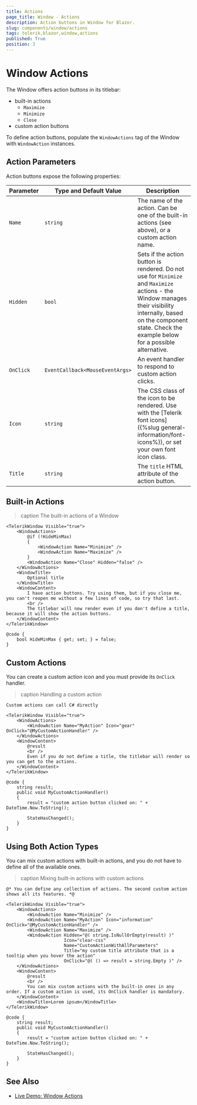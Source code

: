 ```yaml
---
title: Actions
page_title: Window - Actions
description: Action buttons in Window for Blazor.
slug: components/window/actions
tags: telerik,blazor,window,actions
published: True
position: 3
---
```


# Window Actions

The Window offers action buttons in its titlebar:

* built-in actions
    * `Maximize`
    * `Minimize`
    * `Close`
* custom action buttons

To define action buttons, populate the `WindowActions` tag of the Window with `WindowAction` instances.


## Action Parameters

Action buttons expose the following properties:

<style>
    article style + table {
        table-layout: auto;
        word-break: normal;
    }
</style>

| Parameter | Type and Default&nbsp;Value | Description |
| --- | --- | --- |
| `Name` | `string` | The name of the action. Can be one of the built-in actions (see above), or a custom action name. |
| `Hidden` | `bool` | Sets if the action button is rendered. Do not use for `Minimize` and `Maximize` actions - the Window manages their visibility internally, based on the component state. Check the example below for a possible alternative. |
| `OnClick` | `EventCallback<MouseEventArgs>` | An event handler to respond to custom action clicks. |
| `Icon` | `string` | The CSS class of the icon to be rendered. Use with the [Telerik font icons]({%slug general-information/font-icons%}), or set your own font icon class. |
| `Title` | `string` | The `title` HTML attribute of the action button. |


## Built-in Actions

>caption The built-in actions of a Window

````CSHTML
<TelerikWindow Visible="true">
	<WindowActions>
		@if (!HideMinMax)
		{
			<WindowAction Name="Minimize" />
			<WindowAction Name="Maximize" />
		}
		<WindowAction Name="Close" Hidden="false" />
	</WindowActions>
	<WindowTitle>
	    Optional title
	</WindowTitle>
	<WindowContent>
		I have action buttons. Try using them, but if you close me, you can't reopen me without a few lines of code, so try that last.
		<br />
		The titlebar will now render even if you don't define a title, because it will show the action buttons.
	</WindowContent>
</TelerikWindow>

@code {
	bool HideMinMax { get; set; } = false;
}
````


## Custom Actions

You can create a custom action icon and you must provide its `OnClick` handler.

>caption Handling a custom action

````CSHTML
Custom actions can call C# directly

<TelerikWindow Visible="true">
	<WindowActions>
		<WindowAction Name="MyAction" Icon="gear" OnClick="@MyCustomActionHandler" />
	</WindowActions>
	<WindowContent>
		@result
		<br />
		Even if you do not define a title, the titlebar will render so you can get to the actions.
	</WindowContent>
</TelerikWindow>

@code {
	string result;
	public void MyCustomActionHandler()
	{
		result = "custom action button clicked on: " + DateTime.Now.ToString();

		StateHasChanged();
	}
}
````


## Using Both Action Types

You can mix custom actions with built-in actions, and you do not have to define all of the available ones.

>caption Mixing built-in actions with custom actions

````CSHTML
@* You can define any collection of actions. The second custom action shows all its features. *@

<TelerikWindow Visible="true">
    <WindowActions>
        <WindowAction Name="Minimize" />
        <WindowAction Name="MyAction" Icon="information" OnClick="@MyCustomActionHandler" />
        <WindowAction Name="Maximize" />
        <WindowAction Hidden="@( string.IsNullOrEmpty(result) )"
                      Icon="clear-css"
                      Name="CustomActionWithAllParameters"
                      Title="my custom title attribute that is a tooltip when you hover the action"
                      OnClick="@( () => result = string.Empty )" />
    </WindowActions>
    <WindowContent>
        @result
        <br />
        You can mix custom actions with the built-in ones in any order. If a custom action is used, its OnClick handler is mandatory.
    </WindowContent>
    <WindowTitle>Lorem ipsum</WindowTitle>
</TelerikWindow>

@code {
    string result;
    public void MyCustomActionHandler()
    {
        result = "custom action button clicked on: " + DateTime.Now.ToString();

        StateHasChanged();
    }
}
````


## See Also

* [Live Demo: Window Actions](https://demos.telerik.com/blazor-ui/window/actions)
